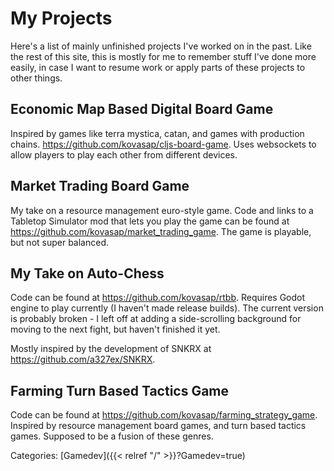 # My Projects

Here's a list of mainly unfinished projects I've worked on in the past. Like
the rest of this site, this is mostly for me to remember stuff I've done more
easily, in case I want to resume work or apply parts of these projects to other
things.


## Economic Map Based Digital Board Game

Inspired by games like terra mystica, catan, and games with production chains.
https://github.com/kovasap/cljs-board-game.
Uses websockets to allow players to play each other from different devices.


## Market Trading Board Game

My take on a resource management euro-style game. Code and links to a Tabletop
Simulator mod that lets you play the game can be found at
https://github.com/kovasap/market_trading_game. The game is playable, but not
super balanced.


## My Take on Auto-Chess

Code can be found at https://github.com/kovasap/rtbb. Requires Godot engine to
play currently (I haven't made release builds). The current version is probably
broken - I left off at adding a side-scrolling background for moving to the
next fight, but haven't finished it yet.

Mostly inspired by the development of SNKRX at https://github.com/a327ex/SNKRX.


## Farming Turn Based Tactics Game

Code can be found at https://github.com/kovasap/farming_strategy_game. Inspired
by resource management board games, and turn based tactics games. Supposed to
be a fusion of these genres.

Categories: [Gamedev]({{< relref "/" >}}?Gamedev=true)
